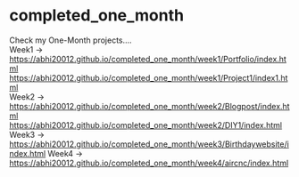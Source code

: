# completed_one_month
Check my One-Month projects.... </br>
Week1 -> </br>
https://abhi20012.github.io/completed_one_month/week1/Portfolio/index.html </br>
https://abhi20012.github.io/completed_one_month/week1/Project1/index1.html </br>
Week2 ->
https://abhi20012.github.io/completed_one_month/week2/Blogpost/index.html </br>
https://abhi20012.github.io/completed_one_month/week2/DIY1/index.html </br>
Week3 ->
https://abhi20012.github.io/completed_one_month/week3/Birthdaywebsite/index.html
Week4 ->
https://abhi20012.github.io/completed_one_month/week4/aircnc/index.html
